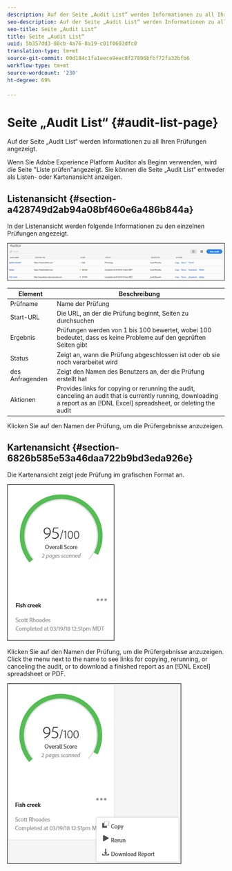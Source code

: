 ```yaml
---
description: Auf der Seite „Audit List“ werden Informationen zu all Ihren Prüfungen angezeigt.
seo-description: Auf der Seite „Audit List“ werden Informationen zu all Ihren Prüfungen angezeigt.
seo-title: Seite „Audit List“
title: Seite „Audit List“
uuid: 5b357dd3-80cb-4a76-8a19-c01f0603dfc0
translation-type: tm+mt
source-git-commit: 00d184c1fa1eece9eec8f27896bfbf72fa32bfb6
workflow-type: tm+mt
source-wordcount: '230'
ht-degree: 69%

---
```



# Seite „Audit List“ {#audit-list-page}

Auf der Seite „Audit List“ werden Informationen zu all Ihren Prüfungen angezeigt.

Wenn Sie Adobe Experience Platform Auditor als Beginn verwenden, wird die Seite &quot;Liste prüfen&quot;angezeigt. Sie können die Seite „Audit List“ entweder als Listen- oder Kartenansicht anzeigen.

## Listenansicht {#section-a428749d2ab94a08bf460e6a486b844a}

In der Listenansicht werden folgende Informationen zu den einzelnen Prüfungen angezeigt.

![](assets/audit-list.png)

| Element | Beschreibung |
|---|---|
| Prüfname | Name der Prüfung |
| Start-URL | Die URL, an der die Prüfung beginnt, Seiten zu durchsuchen |
| Ergebnis | Prüfungen werden von 1 bis 100 bewertet, wobei 100 bedeutet, dass es keine Probleme auf den geprüften Seiten gibt |
| Status | Zeigt an, wann die Prüfung abgeschlossen ist oder ob sie noch verarbeitet wird |
| des Anfragenden | Zeigt den Namen des Benutzers an, der die Prüfung erstellt hat |
| Aktionen | Provides links for copying or rerunning the audit, canceling an audit that is currently running, downloading a report as an [!DNL Excel] spreadsheet, or deleting the audit |

Klicken Sie auf den Namen der Prüfung, um die Prüfergebnisse anzuzeigen.

## Kartenansicht {#section-6826b585e53a46daa722b9bd3eda926e}

Die Kartenansicht zeigt jede Prüfung im grafischen Format an.

![](assets/card.png)

Klicken Sie auf den Namen der Prüfung, um die Prüfergebnisse anzuzeigen. Click the menu next to the name to see links for copying, rerunning, or canceling the audit, or to download a finished report as an [!DNL Excel] spreadsheet or PDF.

![](assets/card-menu.png)
